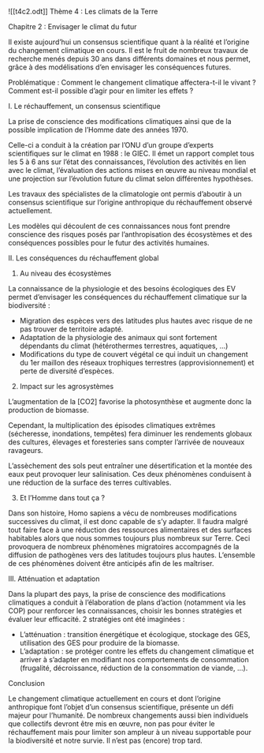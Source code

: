 ![[t4c2.odt]]
Thème 4 : Les climats de la Terre

Chapitre 2 : Envisager le climat du futur

Il existe aujourd’hui un consensus scientifique quant à la réalité et l’origine du changement climatique en cours. Il est le fruit de nombreux travaux de recherche menés depuis 30 ans dans différents domaines et nous permet, grâce à des modélisations d’en envisager les conséquences futures.

Problématique : Comment le changement climatique affectera-t-il le vivant ?
Comment est-il possible d’agir pour en limiter les effets ?

I. Le réchauffement, un consensus scientifique

La prise de conscience des modifications climatiques ainsi que de la possible implication de l’Homme date des années 1970.

Celle-ci a conduit à la création par l’ONU d’un groupe d’experts scientifiques sur le climat en 1988 : le GIEC. 
Il émet un rapport complet tous les 5 à 6 ans sur l’état des connaissances, l’évolution des activités en lien avec le climat, l’évaluation des actions mises en œuvre au niveau mondial et une projection sur l’évolution future du climat selon différentes hypothèses.


Les travaux des spécialistes de la climatologie ont permis d’aboutir à un consensus scientifique sur l’origine anthropique du réchauffement observé actuellement.

Les modèles qui découlent de ces connaissances nous font prendre conscience des risques posés par l’anthropisation des écosystèmes et des conséquences possibles pour le futur des activités humaines.

II. Les conséquences du réchauffement global

1) Au niveau des écosystèmes 


La connaissance de la physiologie et des besoins écologiques des EV permet d’envisager les conséquences du réchauffement climatique sur la biodiversité :

- Migration des espèces vers des latitudes plus hautes avec risque de ne pas trouver de territoire adapté.
- Adaptation de la physiologie des animaux qui sont fortement dépendants du climat (hétérothermes terrestres, aquatiques, …)
- Modifications du type de couvert végétal ce qui induit un changement du 1er maillon des réseaux trophiques terrestres (approvisionnement) et perte de diversité d’espèces.

2) Impact sur les agrosystèmes

L’augmentation de la [CO2] favorise la photosynthèse et augmente donc la production de biomasse.

Cependant, la multiplication des épisodes climatiques extrêmes (sécheresse, inondations, tempêtes) fera diminuer les rendements globaux des cultures, élevages et foresteries sans compter l’arrivée de nouveaux ravageurs.

L’assèchement des sols peut entraîner une désertification et la montée des eaux peut provoquer leur salinisation. Ces deux phénomènes conduisent à une réduction de la surface des terres cultivables.

3) Et l’Homme dans tout ça ?

Dans son histoire, Homo sapiens a vécu de nombreuses modifications successives du climat, il est donc capable de s’y adapter.
Il faudra malgré tout faire face à une réduction des ressources alimentaires et des surfaces habitables alors que nous sommes toujours plus nombreux sur Terre.
Ceci provoquera de nombreux phénomènes migratoires accompagnés de la diffusion de pathogènes vers des latitudes toujours plus hautes. 
L’ensemble de ces phénomènes doivent être anticipés afin de les maîtriser.

III. Atténuation et adaptation

Dans la plupart des pays, la prise de conscience des modifications climatiques a conduit à l’élaboration de plans d’action (notamment via les COP) pour renforcer les connaissances, choisir les bonnes stratégies et évaluer leur efficacité. 2 stratégies ont été imaginées :
- L’atténuation : transition énergétique et écologique, stockage des GES, utilisation des GES pour produire de la biomasse.
- L’adaptation : se protéger contre les effets du changement climatique et arriver à s’adapter en modifiant nos comportements de consommation (frugalité, décroissance, réduction de la consommation de viande, …).

Conclusion

Le changement climatique actuellement en cours et dont l’origine anthropique font l’objet d’un consensus scientifique, présente un défi majeur pour l’humanité.
De nombreux changements aussi bien individuels que collectifs devront être mis en œuvre, non pas pour éviter le réchauffement mais pour limiter son ampleur à un niveau supportable pour la biodiversité et notre survie.
Il n’est pas (encore) trop tard.
